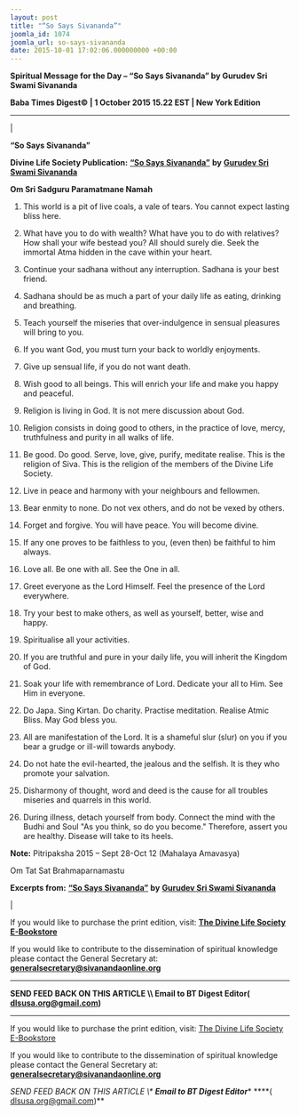 ```yaml
---
layout: post
title: "“So Says Sivananda”"
joomla_id: 1074
joomla_url: so-says-sivananda
date: 2015-10-01 17:02:06.000000000 +00:00
---
```

  

















































**Spiritual Message for the Day – “So Says Sivananda” by Gurudev Sri Swami Sivananda**

 **Baba Times Digest© | 1 October 2015 15.22 EST | New York Edition**

* * *

| 

**“So Says Sivananda”**

**Divine Life Society Publication:** [**“So Says Sivananda”**](http://www.dlshq.org/download/vani/sivasays.htm) **by** [**Gurudev Sri Swami Sivananda**](http://www.dlshq.org/saints/siva.htm)

**Om Sri Sadguru Paramatmane Namah**

1. This world is a pit of live coals, a vale of tears. You cannot expect lasting bliss here.

2. What have you to do with wealth? What have you to do with relatives? How shall your wife bestead you? All should surely die. Seek the immortal Atma hidden in the cave within your heart.

3. Continue your sadhana without any interruption. Sadhana is your best friend.

4. Sadhana should be as much a part of your daily life as eating, drinking and breathing.

5. Teach yourself the miseries that over-indulgence in sensual pleasures will bring to you.

6. If you want God, you must turn your back to worldly enjoyments.

7. Give up sensual life, if you do not want death.

8. Wish good to all beings. This will enrich your life and make you happy and peaceful.

9. Religion is living in God. It is not mere discussion about God.

10. Religion consists in doing good to others, in the practice of love, mercy, truthfulness and purity in all walks of life.

11. Be good. Do good. Serve, love, give, purify, meditate realise. This is the religion of Siva. This is the religion of the members of the Divine Life Society.

12. Live in peace and harmony with your neighbours and fellowmen.

13. Bear enmity to none. Do not vex others, and do not be vexed by others.

14. Forget and forgive. You will have peace. You will become divine.

15. If any one proves to be faithless to you, (even then) be faithful to him always.

16. Love all. Be one with all. See the One in all.

17. Greet everyone as the Lord Himself. Feel the presence of the Lord everywhere.

18. Try your best to make others, as well as yourself, better, wise and happy.

19. Spiritualise all your activities.

20. If you are truthful and pure in your daily life, you will inherit the Kingdom of God.

21. Soak your life with remembrance of Lord. Dedicate your all to Him. See Him in everyone.

22. Do Japa. Sing Kirtan. Do charity. Practise meditation. Realise Atmic Bliss. May God bless you.

23. All are manifestation of the Lord. It is a shameful slur (slur) on you if you bear a grudge or ill-will towards anybody.

24. Do not hate the evil-hearted, the jealous and the selfish. It is they who promote your salvation.

25. Disharmony of thought, word and deed is the cause for all troubles miseries and quarrels in this world.

26. During illness, detach yourself from body. Connect the mind with the Budhi and Soul "As you think, so do you become." Therefore, assert you are healthy. Disease will take to its heels.

**Note:** Pitripaksha 2015 – Sept 28-Oct 12 (Mahalaya Amavasya)

Om Tat Sat Brahmaparnamastu



**Excerpts from:** [**“So Says Sivananda”**](http://www.dlshq.org/download/vani/sivasays.htm) **by** [**Gurudev Sri Swami Sivananda**](http://www.dlshq.org/saints/siva.htm)

 |











































































If you would like to purchase the print edition, visit: **[The Divine Life Society E-Bookstore](http://www.dlshq.org/download/download.htm)**

If you would like to contribute to the dissemination of spiritual knowledge please contact the General Secretary at: [](mailto:%20%3Cscript%20type=%27text/javascript%27%3E%20%3C%21--%20var%20prefix%20=%20%27ma%27%20+%20%27il%27%20+%20%27to%27;%20var%20path%20=%20%27hr%27%20+%20%27ef%27%20+%20%27=%27;%20var%20addy57016%20=%20%27generalsecretary%27%20+%20%27@%27;%20addy57016%20=%20addy57016%20+%20%27sivanandaonline%27%20+%20%27.%27%20+%20%27org%27;%20document.write%28%27%3Ca%20%27%20+%20path%20+%20%27%5C%27%27%20+%20prefix%20+%20%27:%27%20+%20addy57016%20+%20%27%5C%27%3E%27%29;%20document.write%28addy57016%29;%20document.write%28%27%3C%5C/a%3E%27%29;%20//--%3E%5Cn%20%3C/script%3E%3Cscript%20type=%27text/javascript%27%3E%20%3C%21--%20document.write%28%27%3Cspan%20style=%5C%27display:%20none;%5C%27%3E%27%29;%20//--%3E%20%3C/script%3EThis%20email%20address%20is%20being%20protected%20from%20spambots.%20You%20need%20JavaScript%20enabled%20to%20view%20it.%20%3Cscript%20type=%27text/javascript%27%3E%20%3C%21--%20document.write%28%27%3C/%27%29;%20document.write%28%27span%3E%27%29;%20//--%3E%20%3C/script%3E?subject=Contribution%20to%20Dissemination%20of%20Spiritual%20Knowledge) **generalsecretary@sivanandaonline.org**

****

**SEND FEED BACK ON THIS ARTICLE \\\ Email to BT Digest Editor[](mailto:%20%3Cscript%20type=%27text/javascript%27%3E%20%3C%21--%20var%20prefix%20=%20%27ma%27%20+%20%27il%27%20+%20%27to%27;%20var%20path%20=%20%27hr%27%20+%20%27ef%27%20+%20%27=%27;%20var%20addy72654%20=%20%27dlsusa.org%27%20+%20%27@%27;%20addy72654%20=%20addy72654%20+%20%27gmail%27%20+%20%27.%27%20+%20%27com%27;%20document.write%28%27%3Ca%20%27%20+%20path%20+%20%27%5C%27%27%20+%20prefix%20+%20%27:%27%20+%20addy72654%20+%20%27%5C%27%3E%27%29;%20document.write%28addy72654%29;%20document.write%28%27%3C%5C/a%3E%27%29;%20//--%3E%5Cn%20%3C/script%3E%3Cscript%20type=%27text/javascript%27%3E%20%3C%21--%20document.write%28%27%3Cspan%20style=%5C%27display:%20none;%5C%27%3E%27%29;%20//--%3E%20%3C/script%3EThis%20email%20address%20is%20being%20protected%20from%20spambots.%20You%20need%20JavaScript%20enabled%20to%20view%20it.%20%3Cscript%20type=%27text/javascript%27%3E%20%3C%21--%20document.write%28%27%3C/%27%29;%20document.write%28%27span%3E%27%29;%20//--%3E%20%3C/script%3E?subject=DLS%20Posts)( [dlsusa.org@gmail.com](mailto:dlsusa.org@gmail.com))**



* * *



  

If you would like to purchase the print edition, visit: [The Divine Life Society E-Bookstore](http://www.dlshq.org/download/download.htm)

If you would like to contribute to the dissemination of spiritual knowledge please contact the General Secretary at: **[generalsecretary@sivanandaonline.org](mailto:generalsecretary@sivanandaonline.org)**

**SEND FEED BACK ON THIS ARTICLE \\\**  **Email to BT Digest Editor**** [](mailto:%20%3Cscript%20type=%27text/javascript%27%3E%20%3C%21--%20var%20prefix%20=%20%27ma%27%20+%20%27il%27%20+%20%27to%27;%20var%20path%20=%20%27hr%27%20+%20%27ef%27%20+%20%27=%27;%20var%20addy72654%20=%20%27dlsusa.org%27%20+%20%27@%27;%20addy72654%20=%20addy72654%20+%20%27gmail%27%20+%20%27.%27%20+%20%27com%27;%20document.write%28%27%3Ca%20%27%20+%20path%20+%20%27%5C%27%27%20+%20prefix%20+%20%27:%27%20+%20addy72654%20+%20%27%5C%27%3E%27%29;%20document.write%28addy72654%29;%20document.write%28%27%3C%5C/a%3E%27%29;%20//--%3E%5Cn%20%3C/script%3E%3Cscript%20type=%27text/javascript%27%3E%20%3C%21--%20document.write%28%27%3Cspan%20style=%5C%27display:%20none;%5C%27%3E%27%29;%20//--%3E%20%3C/script%3EThis%20email%20address%20is%20being%20protected%20from%20spambots.%20You%20need%20JavaScript%20enabled%20to%20view%20it.%20%3Cscript%20type=%27text/javascript%27%3E%20%3C%21--%20document.write%28%27%3C/%27%29;%20document.write%28%27span%3E%27%29;%20//--%3E%20%3C/script%3E?subject=DLS%20Posts)****( [dlsusa.org@gmail.com](mailto:dlsusa.org@gmail.com))**  
